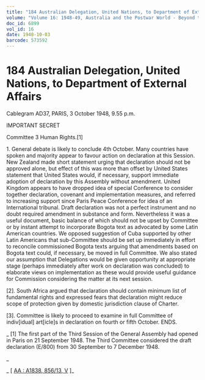 ```yaml
---
title: "184 Australian Delegation, United Nations, to Department of External Affairs"
volume: "Volume 16: 1948-49, Australia and the Postwar World - Beyond the Region"
doc_id: 6899
vol_id: 16
date: 1948-10-03
barcode: 573592
---
```


# 184 Australian Delegation, United Nations, to Department of External Affairs

Cablegram AD37, PARIS, 3 October 1948, 9.55 p.m.

IMPORTANT SECRET

Committee 3 Human Rights.[1]

1\. General debate is likely to conclude 4th October. Many countries have spoken and majority appear to favour action on declaration at this Session. New Zealand made short statement urging that declaration should not be approved alone, but effect of this was more than offset by United States statement that United States would, if necessary, support immediate adoption of declaration by this Assembly without amendment. United Kingdom appears to have dropped idea of special Conference to consider together declaration, covenant and implementation measures, and referred to increasing support since Paris Peace Conference for idea of an International tribunal. Draft declaration was not a perfect instrument and no doubt required amendment in substance and form. Nevertheless it was a useful document, basic balance of which should not be upset by Committee or by instant attempt to incorporate Bogota text as advocated by some Latin American countries. We opposed suggestion of Cuba supported by other Latin Americans that sub-Committee should be set up immediately in effort to reconcile commissioned Bogota texts arguing that amendments based on Bogota text could, if necessary, be moved in full Committee. We also stated our assumption that Delegations would be given opportunity at appropriate stage (perhaps immediately after work on declaration was concluded) to elaborate views on implementation as these would provide useful guidance for Commission considering the matter at its next session.

[2]. South Africa argued that declaration should contain minimum list of fundamental rights and expressed fears that declaration might reduce scope of protection given by domestic jurisdiction clause of Charter.

[3]. Committee is likely to proceed to examine in full Committee of indiv[idual] art[icle]s in declaration on fourth or fifth October. ENDS.

_ [1] The first part of the Third Session of the General Assembly had opened in Paris on 21 September 1948. The Third Committee considered the draft declaration (E/800) from 30 September to 7 December 1948.

_

_ [ [AA : A1838, 856/13, V](http://www.naa.gov.au/cgi-bin/Search?O=I&Number=573592) ]_
